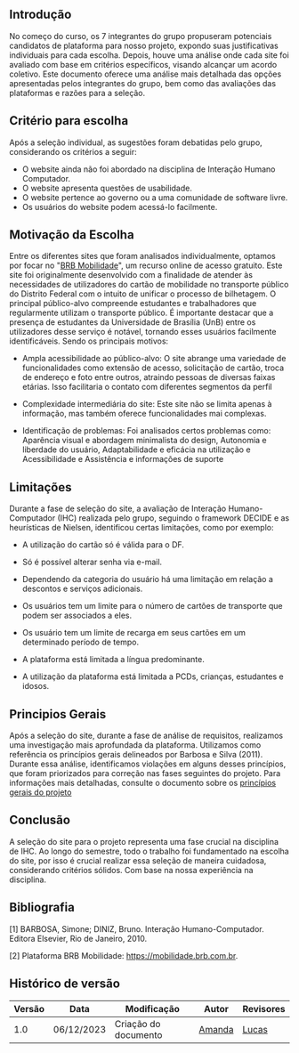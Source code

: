 ## Introdução

No começo do curso, os 7 integrantes do grupo propuseram potenciais candidatos de plataforma para nosso projeto, expondo suas justificativas individuais para cada escolha. Depois, houve uma análise onde cada site foi avaliado com base em critérios específicos, visando alcançar um acordo coletivo. Este documento oferece uma análise mais detalhada das opções apresentadas pelos integrantes do grupo, bem como das avaliações das plataformas e razões para a seleção.

## Critério para escolha 

Após a seleção individual, as sugestões foram debatidas pelo grupo, considerando os critérios a seguir:

- O website ainda não foi abordado na disciplina de Interação Humano Computador.
- O website apresenta questões de usabilidade.
- O website pertence ao governo ou a uma comunidade de software livre.
- Os usuários do website podem acessá-lo facilmente.
  
## Motivação da Escolha 

Entre os diferentes sites que foram analisados individualmente, optamos por focar no "[BRB Mobilidade](https://mobilidade.brb.com.br)", um recurso online de acesso gratuito. Este site foi originalmente desenvolvido com a finalidade de atender às necessidades de utilizadores do cartão de mobilidade no transporte público do Distrito Federal com o intuito de unificar o processo de bilhetagem. O principal público-alvo compreende estudantes e trabalhadores que regularmente utilizam o transporte público. É importante destacar que a presença de estudantes da Universidade de Brasília (UnB) entre os utilizadores desse serviço é notável, tornando esses usuários facilmente identificáveis. Sendo os principais motivos:

- Ampla acessibilidade ao público-alvo: O site abrange uma variedade de funcionalidades como extensão de acesso, solicitação de cartão, troca de endereço e foto entre outros, atraindo pessoas de diversas faixas etárias. Isso facilitaria o contato com diferentes segmentos da perfil
  
- Complexidade intermediária do site: Este site não se limita apenas à informação, mas também oferece funcionalidades mai complexas. 

- Identificação de problemas: Foi analisados certos problemas como: Aparência visual e abordagem minimalista do design, Autonomia e liberdade do usuário, Adaptabilidade e eficácia na utilização e Acessibilidade e Assistência e informações de suporte

## Limitações

Durante a fase de seleção do site, a avaliação de Interação Humano-Computador (IHC) realizada pelo grupo, seguindo o framework DECIDE e as heurísticas de Nielsen, identificou certas limitações, como por exemplo:

- A utilização do cartão só é válida para o DF.

- Só é possível alterar senha via e-mail.

- Dependendo da categoria do usuário há uma limitação em relação a descontos e serviços adicionais.

- Os usuários tem um limite para o número de cartões de transporte que podem ser associados a eles.

- Os usuário tem um limite de recarga em seus cartões em um determinado período de tempo.

- A plataforma está limitada a língua predominante.

- A utilização da plataforma está limitada a PCDs, crianças, estudantes e idosos.


## Principios Gerais 

Após a seleção do site, durante a fase de análise de requisitos, realizamos uma investigação mais aprofundada da plataforma. Utilizamos como referência os princípios gerais delineados por Barbosa e Silva (2011). Durante essa análise, identificamos violações em alguns desses princípios, que foram priorizados para correção nas fases seguintes do projeto.  Para informações mais detalhadas, consulte o documento sobre os [princípios gerais do projeto](https://interacao-humano-computador.github.io/2023.2--BRB-Mobilidade/analiseRequisitos/caracteristicas_gerais/)

## Conclusão

A seleção do site para o projeto representa uma fase crucial na disciplina de IHC. Ao longo do semestre, todo o trabalho foi fundamentado na escolha do site, por isso é crucial realizar essa seleção de maneira cuidadosa, considerando critérios sólidos. Com base na nossa experiência na disciplina. 


## Bibliografia

[1] BARBOSA, Simone; DINIZ, Bruno. Interação Humano-Computador. Editora Elsevier, Rio de Janeiro, 2010.

[2] Plataforma BRB Mobilidade: <https://mobilidade.brb.com.br>. 

## Histórico de versão

| Versão | Data       | Modificação                             | Autor                         | Revisores                         |
| ------ | ---------- | --------------------------------------- | ----------------------------- | ----------------------------- |
|    1.0   |   06/12/2023   |   Criação do documento |  [Amanda](https://github.com/Amandaaaaabreu)| [Lucas]()|

